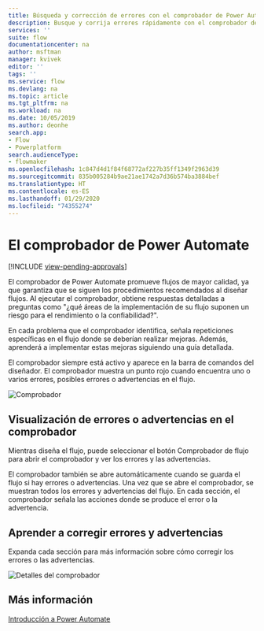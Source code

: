 ```yaml
---
title: Búsqueda y corrección de errores con el comprobador de Power Automate | Microsoft Docs
description: Busque y corrija errores rápidamente con el comprobador de Power Automate.
services: ''
suite: flow
documentationcenter: na
author: msftman
manager: kvivek
editor: ''
tags: ''
ms.service: flow
ms.devlang: na
ms.topic: article
ms.tgt_pltfrm: na
ms.workload: na
ms.date: 10/05/2019
ms.author: deonhe
search.app:
- Flow
- Powerplatform
search.audienceType:
- flowmaker
ms.openlocfilehash: 1c847d4d1f84f68772af227b35ff1349f2963d39
ms.sourcegitcommit: 835b005284b9ae21ae1742a7d36b574ba3884bef
ms.translationtype: HT
ms.contentlocale: es-ES
ms.lasthandoff: 01/29/2020
ms.locfileid: "74355274"
---
```

# <a name="the-power-automate-checker"></a>El comprobador de Power Automate
[!INCLUDE [view-pending-approvals](includes/cc-rebrand.md)]

El comprobador de Power Automate promueve flujos de mayor calidad, ya que garantiza que se siguen los procedimientos recomendados al diseñar flujos. Al ejecutar el comprobador, obtiene respuestas detalladas a preguntas como "¿qué áreas de la implementación de su flujo suponen un riesgo para el rendimiento o la confiabilidad?".

En cada problema que el comprobador identifica, señala repeticiones específicas en el flujo donde se deberían realizar mejoras. Además, aprenderá a implementar estas mejoras siguiendo una guía detallada.

El comprobador siempre está activo y aparece en la barra de comandos del diseñador. El comprobador muestra un punto rojo cuando encuentra uno o varios errores, posibles errores o advertencias en el flujo.

![Comprobador](media/checker/checker-in-designer.png "Comprobador")


## <a name="view-errors-or-warnings-in-the-checker"></a>Visualización de errores o advertencias en el comprobador

Mientras diseña el flujo, puede seleccionar el botón Comprobador de flujo para abrir el comprobador y ver los errores y las advertencias. 

El comprobador también se abre automáticamente cuando se guarda el flujo si hay errores o advertencias.  Una vez que se abre el comprobador, se muestran todos los errores y advertencias del flujo. En cada sección, el comprobador señala las acciones donde se produce el error o la advertencia. 

## <a name="learn-to-fix-errors-and-warnings"></a>Aprender a corregir errores y advertencias

Expanda cada sección para más información sobre cómo corregir los errores o las advertencias.

![Detalles del comprobador](media/checker/checker-detail.png "Detalles del comprobador")

## <a name="learn-more"></a>Más información

[Introducción a Power Automate](getting-started.md)



